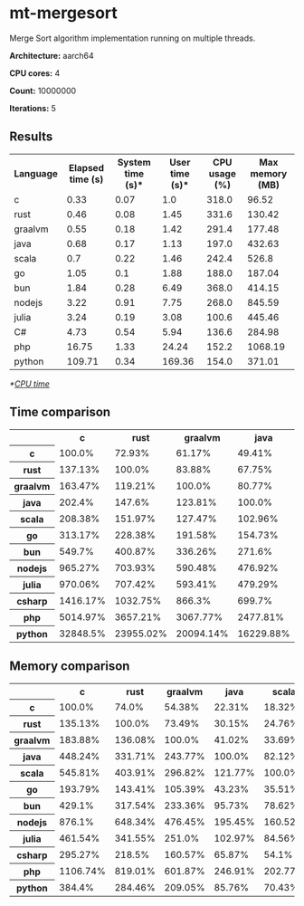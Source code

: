 # mt-mergesort

Merge Sort algorithm implementation running on multiple threads.

**Architecture:** aarch64

**CPU cores:** 4

**Count:** 10000000

**Iterations:** 5

## Results

<table>
  <tr>
    <th>Language</th>
    <th>Elapsed time (s)</th>
    <th>System time (s)*</th>
    <th>User time (s)*</th>
    <th>CPU usage (%)</th>
    <th>Max memory (MB)</th>
  </tr>
  <tr>
    <td>c</td>
    <td>0.33</td>
    <td>0.07</td>
    <td>1.0</td>
    <td>318.0</td>
    <td>96.52</td>
  </tr>
  <tr>
    <td>rust</td>
    <td>0.46</td>
    <td>0.08</td>
    <td>1.45</td>
    <td>331.6</td>
    <td>130.42</td>
  </tr>
  <tr>
    <td>graalvm</td>
    <td>0.55</td>
    <td>0.18</td>
    <td>1.42</td>
    <td>291.4</td>
    <td>177.48</td>
  </tr>
  <tr>
    <td>java</td>
    <td>0.68</td>
    <td>0.17</td>
    <td>1.13</td>
    <td>197.0</td>
    <td>432.63</td>
  </tr>
  <tr>
    <td>scala</td>
    <td>0.7</td>
    <td>0.22</td>
    <td>1.46</td>
    <td>242.4</td>
    <td>526.8</td>
  </tr>
  <tr>
    <td>go</td>
    <td>1.05</td>
    <td>0.1</td>
    <td>1.88</td>
    <td>188.0</td>
    <td>187.04</td>
  </tr>
  <tr>
    <td>bun</td>
    <td>1.84</td>
    <td>0.28</td>
    <td>6.49</td>
    <td>368.0</td>
    <td>414.15</td>
  </tr>
  <tr>
    <td>nodejs</td>
    <td>3.22</td>
    <td>0.91</td>
    <td>7.75</td>
    <td>268.0</td>
    <td>845.59</td>
  </tr>
  <tr>
    <td>julia</td>
    <td>3.24</td>
    <td>0.19</td>
    <td>3.08</td>
    <td>100.6</td>
    <td>445.46</td>
  </tr>
  <tr>
    <td>C#</td>
    <td>4.73</td>
    <td>0.54</td>
    <td>5.94</td>
    <td>136.6</td>
    <td>284.98</td>
  </tr>
  <tr>
    <td>php</td>
    <td>16.75</td>
    <td>1.33</td>
    <td>24.24</td>
    <td>152.2</td>
    <td>1068.19</td>
  </tr>
  <tr>
    <td>python</td>
    <td>109.71</td>
    <td>0.34</td>
    <td>169.36</td>
    <td>154.0</td>
    <td>371.01</td>
  </tr>
</table>

*\*[CPU time](https://en.wikipedia.org/wiki/CPU_time)*

## Time comparison

<table>
  <tr>
    <th></th>
    <th>c</th>
    <th>rust</th>
    <th>graalvm</th>
    <th>java</th>
    <th>scala</th>
    <th>go</th>
    <th>bun</th>
    <th>nodejs</th>
    <th>julia</th>
    <th>csharp</th>
    <th>php</th>
    <th>python</th>
  </tr>
  <tr>
    <th>c</th>
    <td>100.0%</td>
    <td>72.93%</td>
    <td>61.17%</td>
    <td>49.41%</td>
    <td>47.99%</td>
    <td>31.93%</td>
    <td>18.19%</td>
    <td>10.36%</td>
    <td>10.31%</td>
    <td>7.06%</td>
    <td>1.99%</td>
    <td>0.3%</td>
  </tr>
  <tr>
    <th>rust</th>
    <td>137.13%</td>
    <td>100.0%</td>
    <td>83.88%</td>
    <td>67.75%</td>
    <td>65.8%</td>
    <td>43.79%</td>
    <td>24.95%</td>
    <td>14.21%</td>
    <td>14.14%</td>
    <td>9.68%</td>
    <td>2.73%</td>
    <td>0.42%</td>
  </tr>
  <tr>
    <th>graalvm</th>
    <td>163.47%</td>
    <td>119.21%</td>
    <td>100.0%</td>
    <td>80.77%</td>
    <td>78.45%</td>
    <td>52.2%</td>
    <td>29.74%</td>
    <td>16.94%</td>
    <td>16.85%</td>
    <td>11.54%</td>
    <td>3.26%</td>
    <td>0.5%</td>
  </tr>
  <tr>
    <th>java</th>
    <td>202.4%</td>
    <td>147.6%</td>
    <td>123.81%</td>
    <td>100.0%</td>
    <td>97.13%</td>
    <td>64.63%</td>
    <td>36.82%</td>
    <td>20.97%</td>
    <td>20.86%</td>
    <td>14.29%</td>
    <td>4.04%</td>
    <td>0.62%</td>
  </tr>
  <tr>
    <th>scala</th>
    <td>208.38%</td>
    <td>151.97%</td>
    <td>127.47%</td>
    <td>102.96%</td>
    <td>100.0%</td>
    <td>66.54%</td>
    <td>37.91%</td>
    <td>21.59%</td>
    <td>21.48%</td>
    <td>14.71%</td>
    <td>4.16%</td>
    <td>0.63%</td>
  </tr>
  <tr>
    <th>go</th>
    <td>313.17%</td>
    <td>228.38%</td>
    <td>191.58%</td>
    <td>154.73%</td>
    <td>150.29%</td>
    <td>100.0%</td>
    <td>56.97%</td>
    <td>32.44%</td>
    <td>32.28%</td>
    <td>22.11%</td>
    <td>6.24%</td>
    <td>0.95%</td>
  </tr>
  <tr>
    <th>bun</th>
    <td>549.7%</td>
    <td>400.87%</td>
    <td>336.26%</td>
    <td>271.6%</td>
    <td>263.79%</td>
    <td>175.53%</td>
    <td>100.0%</td>
    <td>56.95%</td>
    <td>56.67%</td>
    <td>38.82%</td>
    <td>10.96%</td>
    <td>1.67%</td>
  </tr>
  <tr>
    <th>nodejs</th>
    <td>965.27%</td>
    <td>703.93%</td>
    <td>590.48%</td>
    <td>476.92%</td>
    <td>463.22%</td>
    <td>308.22%</td>
    <td>175.6%</td>
    <td>100.0%</td>
    <td>99.51%</td>
    <td>68.16%</td>
    <td>19.25%</td>
    <td>2.94%</td>
  </tr>
  <tr>
    <th>julia</th>
    <td>970.06%</td>
    <td>707.42%</td>
    <td>593.41%</td>
    <td>479.29%</td>
    <td>465.52%</td>
    <td>309.75%</td>
    <td>176.47%</td>
    <td>100.5%</td>
    <td>100.0%</td>
    <td>68.5%</td>
    <td>19.34%</td>
    <td>2.95%</td>
  </tr>
  <tr>
    <th>csharp</th>
    <td>1416.17%</td>
    <td>1032.75%</td>
    <td>866.3%</td>
    <td>699.7%</td>
    <td>679.6%</td>
    <td>452.2%</td>
    <td>257.63%</td>
    <td>146.71%</td>
    <td>145.99%</td>
    <td>100.0%</td>
    <td>28.24%</td>
    <td>4.31%</td>
  </tr>
  <tr>
    <th>php</th>
    <td>5014.97%</td>
    <td>3657.21%</td>
    <td>3067.77%</td>
    <td>2477.81%</td>
    <td>2406.61%</td>
    <td>1601.34%</td>
    <td>912.31%</td>
    <td>519.54%</td>
    <td>516.98%</td>
    <td>354.12%</td>
    <td>100.0%</td>
    <td>15.27%</td>
  </tr>
  <tr>
    <th>python</th>
    <td>32848.5%</td>
    <td>23955.02%</td>
    <td>20094.14%</td>
    <td>16229.88%</td>
    <td>15763.51%</td>
    <td>10488.91%</td>
    <td>5975.71%</td>
    <td>3403.04%</td>
    <td>3386.23%</td>
    <td>2319.53%</td>
    <td>655.01%</td>
    <td>100.0%</td>
  </tr>
</table>

## Memory comparison

<table>
  <tr>
    <th></th>
    <th>c</th>
    <th>rust</th>
    <th>graalvm</th>
    <th>java</th>
    <th>scala</th>
    <th>go</th>
    <th>bun</th>
    <th>nodejs</th>
    <th>julia</th>
    <th>csharp</th>
    <th>php</th>
    <th>python</th>
  </tr>
  <tr>
    <th>c</th>
    <td>100.0%</td>
    <td>74.0%</td>
    <td>54.38%</td>
    <td>22.31%</td>
    <td>18.32%</td>
    <td>51.6%</td>
    <td>23.3%</td>
    <td>11.41%</td>
    <td>21.67%</td>
    <td>33.87%</td>
    <td>9.04%</td>
    <td>26.01%</td>
  </tr>
  <tr>
    <th>rust</th>
    <td>135.13%</td>
    <td>100.0%</td>
    <td>73.49%</td>
    <td>30.15%</td>
    <td>24.76%</td>
    <td>69.73%</td>
    <td>31.49%</td>
    <td>15.42%</td>
    <td>29.28%</td>
    <td>45.77%</td>
    <td>12.21%</td>
    <td>35.15%</td>
  </tr>
  <tr>
    <th>graalvm</th>
    <td>183.88%</td>
    <td>136.08%</td>
    <td>100.0%</td>
    <td>41.02%</td>
    <td>33.69%</td>
    <td>94.89%</td>
    <td>42.85%</td>
    <td>20.99%</td>
    <td>39.84%</td>
    <td>62.28%</td>
    <td>16.61%</td>
    <td>47.84%</td>
  </tr>
  <tr>
    <th>java</th>
    <td>448.24%</td>
    <td>331.71%</td>
    <td>243.77%</td>
    <td>100.0%</td>
    <td>82.12%</td>
    <td>231.3%</td>
    <td>104.46%</td>
    <td>51.16%</td>
    <td>97.12%</td>
    <td>151.81%</td>
    <td>40.5%</td>
    <td>116.61%</td>
  </tr>
  <tr>
    <th>scala</th>
    <td>545.81%</td>
    <td>403.91%</td>
    <td>296.82%</td>
    <td>121.77%</td>
    <td>100.0%</td>
    <td>281.65%</td>
    <td>127.2%</td>
    <td>62.3%</td>
    <td>118.26%</td>
    <td>184.85%</td>
    <td>49.32%</td>
    <td>141.99%</td>
  </tr>
  <tr>
    <th>go</th>
    <td>193.79%</td>
    <td>143.41%</td>
    <td>105.39%</td>
    <td>43.23%</td>
    <td>35.51%</td>
    <td>100.0%</td>
    <td>45.16%</td>
    <td>22.12%</td>
    <td>41.99%</td>
    <td>65.63%</td>
    <td>17.51%</td>
    <td>50.41%</td>
  </tr>
  <tr>
    <th>bun</th>
    <td>429.1%</td>
    <td>317.54%</td>
    <td>233.36%</td>
    <td>95.73%</td>
    <td>78.62%</td>
    <td>221.43%</td>
    <td>100.0%</td>
    <td>48.98%</td>
    <td>92.97%</td>
    <td>145.33%</td>
    <td>38.77%</td>
    <td>111.63%</td>
  </tr>
  <tr>
    <th>nodejs</th>
    <td>876.1%</td>
    <td>648.34%</td>
    <td>476.45%</td>
    <td>195.45%</td>
    <td>160.52%</td>
    <td>452.09%</td>
    <td>204.17%</td>
    <td>100.0%</td>
    <td>189.82%</td>
    <td>296.72%</td>
    <td>79.16%</td>
    <td>227.92%</td>
  </tr>
  <tr>
    <th>julia</th>
    <td>461.54%</td>
    <td>341.55%</td>
    <td>251.0%</td>
    <td>102.97%</td>
    <td>84.56%</td>
    <td>238.17%</td>
    <td>107.56%</td>
    <td>52.68%</td>
    <td>100.0%</td>
    <td>156.31%</td>
    <td>41.7%</td>
    <td>120.07%</td>
  </tr>
  <tr>
    <th>csharp</th>
    <td>295.27%</td>
    <td>218.5%</td>
    <td>160.57%</td>
    <td>65.87%</td>
    <td>54.1%</td>
    <td>152.36%</td>
    <td>68.81%</td>
    <td>33.7%</td>
    <td>63.97%</td>
    <td>100.0%</td>
    <td>26.68%</td>
    <td>76.81%</td>
  </tr>
  <tr>
    <th>php</th>
    <td>1106.74%</td>
    <td>819.01%</td>
    <td>601.87%</td>
    <td>246.91%</td>
    <td>202.77%</td>
    <td>571.1%</td>
    <td>257.92%</td>
    <td>126.32%</td>
    <td>239.79%</td>
    <td>374.83%</td>
    <td>100.0%</td>
    <td>287.91%</td>
  </tr>
  <tr>
    <th>python</th>
    <td>384.4%</td>
    <td>284.46%</td>
    <td>209.05%</td>
    <td>85.76%</td>
    <td>70.43%</td>
    <td>198.36%</td>
    <td>89.58%</td>
    <td>43.88%</td>
    <td>83.29%</td>
    <td>130.19%</td>
    <td>34.73%</td>
    <td>100.0%</td>
  </tr>
</table>
